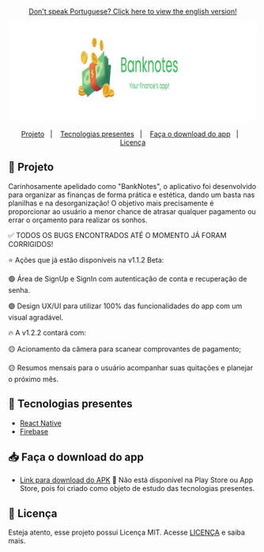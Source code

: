<p align="center">
<a href="https://github.com/laysaalves/banknotes-app/blob/main/README.md">Don't speak Portuguese? Click here to view the english version!</a>
</p>

<div align="center">
   <img src=".github/project-logo.jpg" width="925" height="200">
</div> 

<p align="center">  
  <a href="#-projeto">Projeto</a>&nbsp;&nbsp;&nbsp;|&nbsp;&nbsp;&nbsp;
  <a href="#-tecnologias-presentes">Tecnologias presentes</a>&nbsp;&nbsp;&nbsp;|&nbsp;&nbsp;&nbsp;
  <a href="#-faça-o-download-do-app">Faça o download do app</a>&nbsp;&nbsp;&nbsp;|&nbsp;&nbsp;&nbsp;
  <a href="#-licença">Licença</a>
</p>

## 🎯 Projeto

<p>Carinhosamente apelidado como "BankNotes", o aplicativo foi desenvolvido para organizar as finanças de forma prática e estética, dando um basta nas planilhas e na desorganização! O objetivo mais precisamente é proporcionar ao usuário a menor chance de atrasar qualquer pagamento ou errar o orçamento para realizar os sonhos.</p>
<p>✅ TODOS OS BUGS ENCONTRADOS ATÉ O MOMENTO JÁ FORAM CORRIGIDOS!</p>
<p>⭐ Ações que já estão disponíveis na v1.1.2 Beta:<p>
<p align="left">🟢 Área de SignUp e SignIn com autenticação de conta e recuperação de senha.</p>
<p align="left">🟢 Design UX/UI para utilizar 100% das funcionalidades do app com um visual agradável.</p>
<p>🔥 A v1.2.2 contará com:<p>
<p align="left">🟡 Acionamento da câmera para scanear comprovantes de pagamento;</p>
<p align="left">🟡 Resumos mensais para o usuário acompanhar suas quitações e planejar o próximo mês.</p>

## 🚀 Tecnologias presentes

- [React Native](https://reactnative.dev/)
- [Firebase](https://firebase.google.com/)

## 📥 Faça o download do app
- [Link para download do APK](https://www.linkedin.com/in/laysaalves/)
🚨 Não está disponível na Play Store ou App Store, pois foi criado como objeto de estudo das tecnologias presentes.

## 🔐 Licença

Esteja atento, esse projeto possui Licença MIT. Acesse [LICENÇA](LICENSE) e saiba mais.
